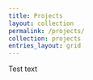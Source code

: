 ```yaml
---
title: Projects
layout: collection
permalink: /projects/
collection: projects
entries_layout: grid
---
```


Test text